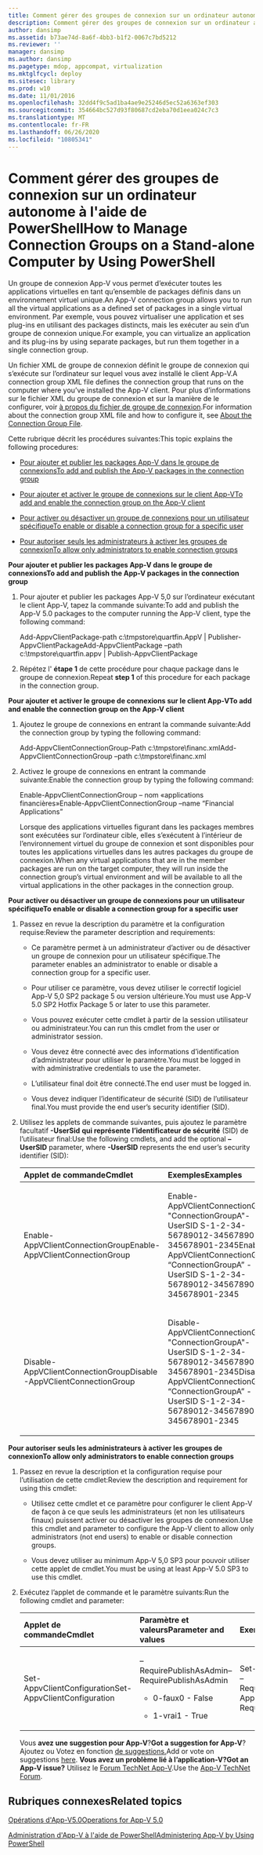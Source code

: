 ```yaml
---
title: Comment gérer des groupes de connexion sur un ordinateur autonome à l'aide de PowerShell
description: Comment gérer des groupes de connexion sur un ordinateur autonome à l'aide de PowerShell
author: dansimp
ms.assetid: b73ae74d-8a6f-4bb3-b1f2-0067c7bd5212
ms.reviewer: ''
manager: dansimp
ms.author: dansimp
ms.pagetype: mdop, appcompat, virtualization
ms.mktglfcycl: deploy
ms.sitesec: library
ms.prod: w10
ms.date: 11/01/2016
ms.openlocfilehash: 32dd4f9c5ad1ba4ae9e25246d5ec52a6363ef303
ms.sourcegitcommit: 354664bc527d93f80687cd2eba70d1eea024c7c3
ms.translationtype: MT
ms.contentlocale: fr-FR
ms.lasthandoff: 06/26/2020
ms.locfileid: "10805341"
---
```

# <span data-ttu-id="a74c9-103">Comment gérer des groupes de connexion sur un ordinateur autonome à l'aide de PowerShell</span><span class="sxs-lookup"><span data-stu-id="a74c9-103">How to Manage Connection Groups on a Stand-alone Computer by Using PowerShell</span></span>


<span data-ttu-id="a74c9-104">Un groupe de connexion App-V vous permet d’exécuter toutes les applications virtuelles en tant qu’ensemble de packages définis dans un environnement virtuel unique.</span><span class="sxs-lookup"><span data-stu-id="a74c9-104">An App-V connection group allows you to run all the virtual applications as a defined set of packages in a single virtual environment.</span></span> <span data-ttu-id="a74c9-105">Par exemple, vous pouvez virtualiser une application et ses plug-ins en utilisant des packages distincts, mais les exécuter au sein d’un groupe de connexion unique.</span><span class="sxs-lookup"><span data-stu-id="a74c9-105">For example, you can virtualize an application and its plug-ins by using separate packages, but run them together in a single connection group.</span></span>

<span data-ttu-id="a74c9-106">Un fichier XML de groupe de connexion définit le groupe de connexion qui s’exécute sur l’ordinateur sur lequel vous avez installé le client App-V.</span><span class="sxs-lookup"><span data-stu-id="a74c9-106">A connection group XML file defines the connection group that runs on the computer where you’ve installed the App-V client.</span></span> <span data-ttu-id="a74c9-107">Pour plus d’informations sur le fichier XML du groupe de connexion et sur la manière de le configurer, voir [à propos du fichier de groupe de connexion](about-the-connection-group-file.md).</span><span class="sxs-lookup"><span data-stu-id="a74c9-107">For information about the connection group XML file and how to configure it, see [About the Connection Group File](about-the-connection-group-file.md).</span></span>

<span data-ttu-id="a74c9-108">Cette rubrique décrit les procédures suivantes:</span><span class="sxs-lookup"><span data-stu-id="a74c9-108">This topic explains the following procedures:</span></span>

-   [<span data-ttu-id="a74c9-109">Pour ajouter et publier les packages App-V dans le groupe de connexions</span><span class="sxs-lookup"><span data-stu-id="a74c9-109">To add and publish the App-V packages in the connection group</span></span>](#bkmk-add-pub-pkgs-in-cg)

-   [<span data-ttu-id="a74c9-110">Pour ajouter et activer le groupe de connexions sur le client App-V</span><span class="sxs-lookup"><span data-stu-id="a74c9-110">To add and enable the connection group on the App-V client</span></span>](#bkmk-add-enable-cg-on-clt)

-   [<span data-ttu-id="a74c9-111">Pour activer ou désactiver un groupe de connexions pour un utilisateur spécifique</span><span class="sxs-lookup"><span data-stu-id="a74c9-111">To enable or disable a connection group for a specific user</span></span>](#bkmk-enable-cg-for-user-poshtopic)

-   [<span data-ttu-id="a74c9-112">Pour autoriser seuls les administrateurs à activer les groupes de connexion</span><span class="sxs-lookup"><span data-stu-id="a74c9-112">To allow only administrators to enable connection groups</span></span>](#bkmk-admin-only-posh-topic-cg)

<a href="" id="bkmk-add-pub-pkgs-in-cg"></a>**<span data-ttu-id="a74c9-113">Pour ajouter et publier les packages App-V dans le groupe de connexions</span><span class="sxs-lookup"><span data-stu-id="a74c9-113">To add and publish the App-V packages in the connection group</span></span>**

1.  <span data-ttu-id="a74c9-114">Pour ajouter et publier les packages App-V 5,0 sur l’ordinateur exécutant le client App-V, tapez la commande suivante:</span><span class="sxs-lookup"><span data-stu-id="a74c9-114">To add and publish the App-V 5.0 packages to the computer running the App-V client, type the following command:</span></span>

    <span data-ttu-id="a74c9-115">Add-AppvClientPackage-path c:\\tmpstore\\quartfin.AppV | Publisher-AppvClientPackage</span><span class="sxs-lookup"><span data-stu-id="a74c9-115">Add-AppvClientPackage –path c:\\tmpstore\\quartfin.appv | Publish-AppvClientPackage</span></span>

2.  <span data-ttu-id="a74c9-116">Répétez l' **étape 1** de cette procédure pour chaque package dans le groupe de connexion.</span><span class="sxs-lookup"><span data-stu-id="a74c9-116">Repeat **step 1** of this procedure for each package in the connection group.</span></span>

<a href="" id="bkmk-add-enable-cg-on-clt"></a>**<span data-ttu-id="a74c9-117">Pour ajouter et activer le groupe de connexions sur le client App-V</span><span class="sxs-lookup"><span data-stu-id="a74c9-117">To add and enable the connection group on the App-V client</span></span>**

1.  <span data-ttu-id="a74c9-118">Ajoutez le groupe de connexions en entrant la commande suivante:</span><span class="sxs-lookup"><span data-stu-id="a74c9-118">Add the connection group by typing the following command:</span></span>

    <span data-ttu-id="a74c9-119">Add-AppvClientConnectionGroup-Path c:\\tmpstore\\financ.xml</span><span class="sxs-lookup"><span data-stu-id="a74c9-119">Add-AppvClientConnectionGroup –path c:\\tmpstore\\financ.xml</span></span>

2.  <span data-ttu-id="a74c9-120">Activez le groupe de connexions en entrant la commande suivante:</span><span class="sxs-lookup"><span data-stu-id="a74c9-120">Enable the connection group by typing the following command:</span></span>

    <span data-ttu-id="a74c9-121">Enable-AppvClientConnectionGroup – nom «applications financières»</span><span class="sxs-lookup"><span data-stu-id="a74c9-121">Enable-AppvClientConnectionGroup –name “Financial Applications”</span></span>

    <span data-ttu-id="a74c9-122">Lorsque des applications virtuelles figurant dans les packages membres sont exécutées sur l’ordinateur cible, elles s’exécutent à l’intérieur de l’environnement virtuel du groupe de connexion et sont disponibles pour toutes les applications virtuelles dans les autres packages du groupe de connexion.</span><span class="sxs-lookup"><span data-stu-id="a74c9-122">When any virtual applications that are in the member packages are run on the target computer, they will run inside the connection group’s virtual environment and will be available to all the virtual applications in the other packages in the connection group.</span></span>

<a href="" id="bkmk-enable-cg-for-user-poshtopic"></a>**<span data-ttu-id="a74c9-123">Pour activer ou désactiver un groupe de connexions pour un utilisateur spécifique</span><span class="sxs-lookup"><span data-stu-id="a74c9-123">To enable or disable a connection group for a specific user</span></span>**

1.  <span data-ttu-id="a74c9-124">Passez en revue la description du paramètre et la configuration requise:</span><span class="sxs-lookup"><span data-stu-id="a74c9-124">Review the parameter description and requirements:</span></span>

    -   <span data-ttu-id="a74c9-125">Ce paramètre permet à un administrateur d’activer ou de désactiver un groupe de connexion pour un utilisateur spécifique.</span><span class="sxs-lookup"><span data-stu-id="a74c9-125">The parameter enables an administrator to enable or disable a connection group for a specific user.</span></span>

    -   <span data-ttu-id="a74c9-126">Pour utiliser ce paramètre, vous devez utiliser le correctif logiciel App-V 5,0 SP2 package 5 ou version ultérieure.</span><span class="sxs-lookup"><span data-stu-id="a74c9-126">You must use App-V 5.0 SP2 Hotfix Package 5 or later to use this parameter.</span></span>

    -   <span data-ttu-id="a74c9-127">Vous pouvez exécuter cette cmdlet à partir de la session utilisateur ou administrateur.</span><span class="sxs-lookup"><span data-stu-id="a74c9-127">You can run this cmdlet from the user or administrator session.</span></span>

    -   <span data-ttu-id="a74c9-128">Vous devez être connecté avec des informations d’identification d’administrateur pour utiliser le paramètre.</span><span class="sxs-lookup"><span data-stu-id="a74c9-128">You must be logged in with administrative credentials to use the parameter.</span></span>

    -   <span data-ttu-id="a74c9-129">L’utilisateur final doit être connecté.</span><span class="sxs-lookup"><span data-stu-id="a74c9-129">The end user must be logged in.</span></span>

    -   <span data-ttu-id="a74c9-130">Vous devez indiquer l’identificateur de sécurité (SID) de l’utilisateur final.</span><span class="sxs-lookup"><span data-stu-id="a74c9-130">You must provide the end user’s security identifier (SID).</span></span>

2.  <span data-ttu-id="a74c9-131">Utilisez les applets de commande suivantes, puis ajoutez le paramètre facultatif **-UserSid** **qui représente l’identificateur de sécurité** (SID) de l’utilisateur final:</span><span class="sxs-lookup"><span data-stu-id="a74c9-131">Use the following cmdlets, and add the optional **–UserSID** parameter, where **-UserSID** represents the end user’s security identifier (SID):</span></span>

    <table>
    <colgroup>
    <col width="50%" />
    <col width="50%" />
    </colgroup>
    <thead>
    <tr class="header">
    <th align="left"><span data-ttu-id="a74c9-132">Applet de commande</span><span class="sxs-lookup"><span data-stu-id="a74c9-132">Cmdlet</span></span></th>
    <th align="left"><span data-ttu-id="a74c9-133">Exemples</span><span class="sxs-lookup"><span data-stu-id="a74c9-133">Examples</span></span></th>
    </tr>
    </thead>
    <tbody>
    <tr class="odd">
    <td align="left"><p><span data-ttu-id="a74c9-134">Enable-AppVClientConnectionGroup</span><span class="sxs-lookup"><span data-stu-id="a74c9-134">Enable-AppVClientConnectionGroup</span></span></p></td>
    <td align="left"><p><span data-ttu-id="a74c9-135">Enable-AppVClientConnectionGroup "ConnectionGroupA"-UserSID S-1-2-34-56789012-3456789012-345678901-2345</span><span class="sxs-lookup"><span data-stu-id="a74c9-135">Enable-AppVClientConnectionGroup “ConnectionGroupA” -UserSID S-1-2-34-56789012-3456789012-345678901-2345</span></span></p></td>
    </tr>
    <tr class="even">
    <td align="left"><p><span data-ttu-id="a74c9-136">Disable-AppVClientConnectionGroup</span><span class="sxs-lookup"><span data-stu-id="a74c9-136">Disable -AppVClientConnectionGroup</span></span></p></td>
    <td align="left"><p><span data-ttu-id="a74c9-137">Disable-AppVClientConnectionGroup "ConnectionGroupA"-UserSID S-1-2-34-56789012-3456789012-345678901-2345</span><span class="sxs-lookup"><span data-stu-id="a74c9-137">Disable -AppVClientConnectionGroup “ConnectionGroupA” -UserSID S-1-2-34-56789012-3456789012-345678901-2345</span></span></p></td>
    </tr>
    </tbody>
    </table>

<a href="" id="bkmk-admin-only-posh-topic-cg"></a>**<span data-ttu-id="a74c9-138">Pour autoriser seuls les administrateurs à activer les groupes de connexion</span><span class="sxs-lookup"><span data-stu-id="a74c9-138">To allow only administrators to enable connection groups</span></span>**

1.  <span data-ttu-id="a74c9-139">Passez en revue la description et la configuration requise pour l’utilisation de cette cmdlet:</span><span class="sxs-lookup"><span data-stu-id="a74c9-139">Review the description and requirement for using this cmdlet:</span></span>

    -   <span data-ttu-id="a74c9-140">Utilisez cette cmdlet et ce paramètre pour configurer le client App-V de façon à ce que seuls les administrateurs (et non les utilisateurs finaux) puissent activer ou désactiver les groupes de connexion.</span><span class="sxs-lookup"><span data-stu-id="a74c9-140">Use this cmdlet and parameter to configure the App-V client to allow only administrators (not end users) to enable or disable connection groups.</span></span>

    -   <span data-ttu-id="a74c9-141">Vous devez utiliser au minimum App-V 5,0 SP3 pour pouvoir utiliser cette applet de cmdlet.</span><span class="sxs-lookup"><span data-stu-id="a74c9-141">You must be using at least App-V 5.0 SP3 to use this cmdlet.</span></span>

2.  <span data-ttu-id="a74c9-142">Exécutez l’applet de commande et le paramètre suivants:</span><span class="sxs-lookup"><span data-stu-id="a74c9-142">Run the following cmdlet and parameter:</span></span>

    <table>
    <colgroup>
    <col width="33%" />
    <col width="33%" />
    <col width="33%" />
    </colgroup>
    <thead>
    <tr class="header">
    <th align="left"><span data-ttu-id="a74c9-143">Applet de commande</span><span class="sxs-lookup"><span data-stu-id="a74c9-143">Cmdlet</span></span></th>
    <th align="left"><span data-ttu-id="a74c9-144">Paramètre et valeurs</span><span class="sxs-lookup"><span data-stu-id="a74c9-144">Parameter and values</span></span></th>
    <th align="left"><span data-ttu-id="a74c9-145">Exemple</span><span class="sxs-lookup"><span data-stu-id="a74c9-145">Example</span></span></th>
    </tr>
    </thead>
    <tbody>
    <tr class="odd">
    <td align="left"><p><span data-ttu-id="a74c9-146">Set-AppvClientConfiguration</span><span class="sxs-lookup"><span data-stu-id="a74c9-146">Set-AppvClientConfiguration</span></span></p></td>
    <td align="left"><p><span data-ttu-id="a74c9-147">–RequirePublishAsAdmin</span><span class="sxs-lookup"><span data-stu-id="a74c9-147">–RequirePublishAsAdmin</span></span></p>
    <ul>
    <li><p><span data-ttu-id="a74c9-148">0-faux</span><span class="sxs-lookup"><span data-stu-id="a74c9-148">0 - False</span></span></p></li>
    <li><p><span data-ttu-id="a74c9-149">1-vrai</span><span class="sxs-lookup"><span data-stu-id="a74c9-149">1 - True</span></span></p></li>
    </ul></td>
    <td align="left"><p><span data-ttu-id="a74c9-150">Set-AppvClientConfiguration – RequirePublishAsAdmin1</span><span class="sxs-lookup"><span data-stu-id="a74c9-150">Set-AppvClientConfiguration –RequirePublishAsAdmin1</span></span></p></td>
    </tr>
    </tbody>
    </table>

    <span data-ttu-id="a74c9-151">Vous **avez une suggestion pour App-V**?</span><span class="sxs-lookup"><span data-stu-id="a74c9-151">**Got a suggestion for App-V**?</span></span> <span data-ttu-id="a74c9-152">Ajoutez ou Votez en fonction [de suggestions.](http://appv.uservoice.com/forums/280448-microsoft-application-virtualization)</span><span class="sxs-lookup"><span data-stu-id="a74c9-152">Add or vote on suggestions [here](http://appv.uservoice.com/forums/280448-microsoft-application-virtualization).</span></span> **<span data-ttu-id="a74c9-153">Vous avez un problème lié à l’application-V?</span><span class="sxs-lookup"><span data-stu-id="a74c9-153">Got an App-V issue?</span></span>** <span data-ttu-id="a74c9-154">Utilisez le [Forum TechNet App-V](https://social.technet.microsoft.com/Forums/home?forum=mdopappv).</span><span class="sxs-lookup"><span data-stu-id="a74c9-154">Use the [App-V TechNet Forum](https://social.technet.microsoft.com/Forums/home?forum=mdopappv).</span></span>

## <span data-ttu-id="a74c9-155">Rubriques connexes</span><span class="sxs-lookup"><span data-stu-id="a74c9-155">Related topics</span></span>


[<span data-ttu-id="a74c9-156">Opérations d'App-V5.0</span><span class="sxs-lookup"><span data-stu-id="a74c9-156">Operations for App-V 5.0</span></span>](operations-for-app-v-50.md)

[<span data-ttu-id="a74c9-157">Administration d'App-V à l'aide de PowerShell</span><span class="sxs-lookup"><span data-stu-id="a74c9-157">Administering App-V by Using PowerShell</span></span>](administering-app-v-by-using-powershell.md)

 

 





